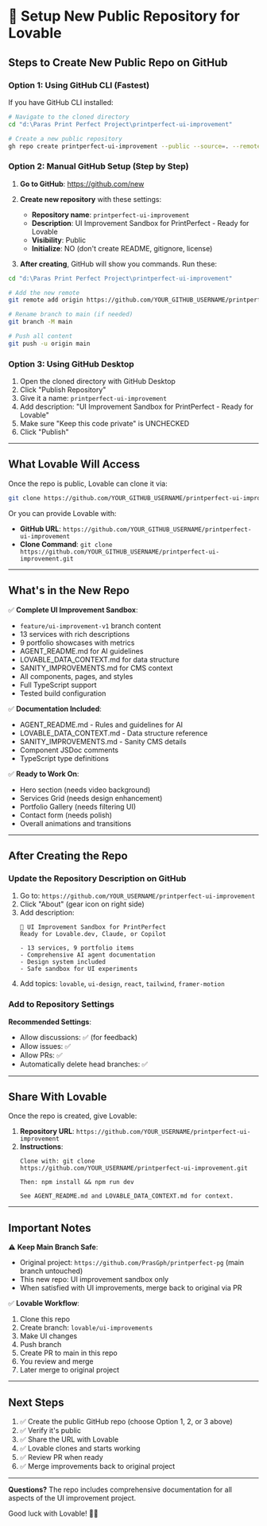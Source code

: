 # 🚀 Setup New Public Repository for Lovable

## Steps to Create New Public Repo on GitHub

### Option 1: Using GitHub CLI (Fastest)

If you have GitHub CLI installed:

```bash
# Navigate to the cloned directory
cd "d:\Paras Print Perfect Project\printperfect-ui-improvement"

# Create a new public repository
gh repo create printperfect-ui-improvement --public --source=. --remote=origin --push
```

### Option 2: Manual GitHub Setup (Step by Step)

1. **Go to GitHub**: https://github.com/new

2. **Create new repository** with these settings:
   - **Repository name**: `printperfect-ui-improvement`
   - **Description**: UI Improvement Sandbox for PrintPerfect - Ready for Lovable
   - **Visibility**: Public
   - **Initialize**: NO (don't create README, gitignore, license)

3. **After creating**, GitHub will show you commands. Run these:

```bash
cd "d:\Paras Print Perfect Project\printperfect-ui-improvement"

# Add the new remote
git remote add origin https://github.com/YOUR_GITHUB_USERNAME/printperfect-ui-improvement.git

# Rename branch to main (if needed)
git branch -M main

# Push all content
git push -u origin main
```

### Option 3: Using GitHub Desktop

1. Open the cloned directory with GitHub Desktop
2. Click "Publish Repository"
3. Give it a name: `printperfect-ui-improvement`
4. Add description: "UI Improvement Sandbox for PrintPerfect - Ready for Lovable"
5. Make sure "Keep this code private" is UNCHECKED
6. Click "Publish"

---

## What Lovable Will Access

Once the repo is public, Lovable can clone it via:

```bash
git clone https://github.com/YOUR_GITHUB_USERNAME/printperfect-ui-improvement.git
```

Or you can provide Lovable with:
- **GitHub URL**: `https://github.com/YOUR_GITHUB_USERNAME/printperfect-ui-improvement`
- **Clone Command**: `git clone https://github.com/YOUR_GITHUB_USERNAME/printperfect-ui-improvement.git`

---

## What's in the New Repo

✅ **Complete UI Improvement Sandbox**:
- `feature/ui-improvement-v1` branch content
- 13 services with rich descriptions
- 9 portfolio showcases with metrics
- AGENT_README.md for AI guidelines
- LOVABLE_DATA_CONTEXT.md for data structure
- SANITY_IMPROVEMENTS.md for CMS context
- All components, pages, and styles
- Full TypeScript support
- Tested build configuration

✅ **Documentation Included**:
- AGENT_README.md - Rules and guidelines for AI
- LOVABLE_DATA_CONTEXT.md - Data structure reference
- SANITY_IMPROVEMENTS.md - Sanity CMS details
- Component JSDoc comments
- TypeScript type definitions

✅ **Ready to Work On**:
- Hero section (needs video background)
- Services Grid (needs design enhancement)
- Portfolio Gallery (needs filtering UI)
- Contact form (needs polish)
- Overall animations and transitions

---

## After Creating the Repo

### Update the Repository Description on GitHub

1. Go to: `https://github.com/YOUR_USERNAME/printperfect-ui-improvement`
2. Click "About" (gear icon on right side)
3. Add description:
   ```
   🎨 UI Improvement Sandbox for PrintPerfect
   Ready for Lovable.dev, Claude, or Copilot
   
   - 13 services, 9 portfolio items
   - Comprehensive AI agent documentation
   - Design system included
   - Safe sandbox for UI experiments
   ```
4. Add topics: `lovable`, `ui-design`, `react`, `tailwind`, `framer-motion`

### Add to Repository Settings

**Recommended Settings**:
- Allow discussions: ✅ (for feedback)
- Allow issues: ✅
- Allow PRs: ✅
- Automatically delete head branches: ✅

---

## Share With Lovable

Once the repo is created, give Lovable:

1. **Repository URL**: `https://github.com/YOUR_USERNAME/printperfect-ui-improvement`
2. **Instructions**: 
   ```
   Clone with: git clone https://github.com/YOUR_USERNAME/printperfect-ui-improvement.git
   
   Then: npm install && npm run dev
   
   See AGENT_README.md and LOVABLE_DATA_CONTEXT.md for context.
   ```

---

## Important Notes

⚠️ **Keep Main Branch Safe**:
- Original project: `https://github.com/PrasGph/printperfect-pg` (main branch untouched)
- This new repo: UI improvement sandbox only
- When satisfied with UI improvements, merge back to original via PR

✅ **Lovable Workflow**:
1. Clone this repo
2. Create branch: `lovable/ui-improvements`
3. Make UI changes
4. Push branch
5. Create PR to main in this repo
6. You review and merge
7. Later merge to original project

---

## Next Steps

1. ✅ Create the public GitHub repo (choose Option 1, 2, or 3 above)
2. ✅ Verify it's public
3. ✅ Share the URL with Lovable
4. ✅ Lovable clones and starts working
5. ✅ Review PR when ready
6. ✅ Merge improvements back to original project

---

**Questions?** The repo includes comprehensive documentation for all aspects of the UI improvement project.

Good luck with Lovable! 🎨✨
